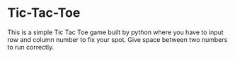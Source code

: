 # Tic-Tac-Toe
This is a simple Tic Tac Toe game built by python where you have to input row and column number to fix your spot. Give space between two numbers to run correctly.

